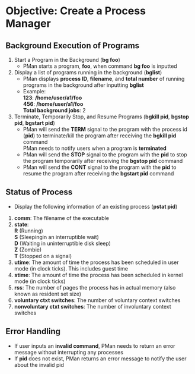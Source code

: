 # Objective: Create a Process Manager

## Background Execution of Programs
1. Start a Program in the Background (**bg foo**)
   * PMan starts a program, **foo**, when command **bg foo** is inputted
2. Display a list of programs running in the background (**bglist**)
   * PMan displays **process ID**, **filename**, and **total number** of running programs in the background after inputting **bglist**
   * Example: <br> **123**: **/home/user/a1/foo** <br>
              **456**: **/home/user/a1/foo** <br>
              **Total background jobs**: 2 <br>
3. Terminate, Temporarily Stop, and Resume Programs (**bgkill pid**, **bgstop pid**, **bgstart pid**)
   * PMan will send the **TERM** signal to the program with the process id (**pid**) to terminate/kill the program after receiving the **bgkill pid** command <br>
     PMan needs to notify users when a program is **terminated**
   * PMan will send the **STOP** signal to the program with the **pid** to stop the program temporarily after receiving the **bgstop pid** command
   * PMan will send the **CONT** signal to the program with the **pid** to resume the program after receiving the **bgstart pid** command

## Status of Process
* Display the following information of an existing process (**pstat pid**) <br>
1. **comm**: The filename of the executable <br>
2. **state**: <br> **R** (Running) <br> **S** (Sleepingin an interruptible wait) <br> **D** (Waiting in uninterruptible disk sleep) <br>
**Z** (Zombie) <br> **T** (Stopped on a signal) <br>
3. **utime**: The amount of time the process has been scheduled in user mode (in clock ticks). This includes guest time <br>
4. **stime**: The amount of time the process has been scheduled in kernel mode (in clock ticks) <br>
5. **rss**: The number of pages the process has in actual memory (also known as resident set size) <br>
6. **voluntary ctxt switches**: The number of voluntary context switches <br>
7. **nonvoluntary ctxt switches**: The number of involuntary context switches <br>

## Error Handling
* If user inputs an **invalid command**, PMan needs to return an error message without interrupting any processes
* If **pid** does not exist, PMan returns an error message to notify the user about the invalid pid
